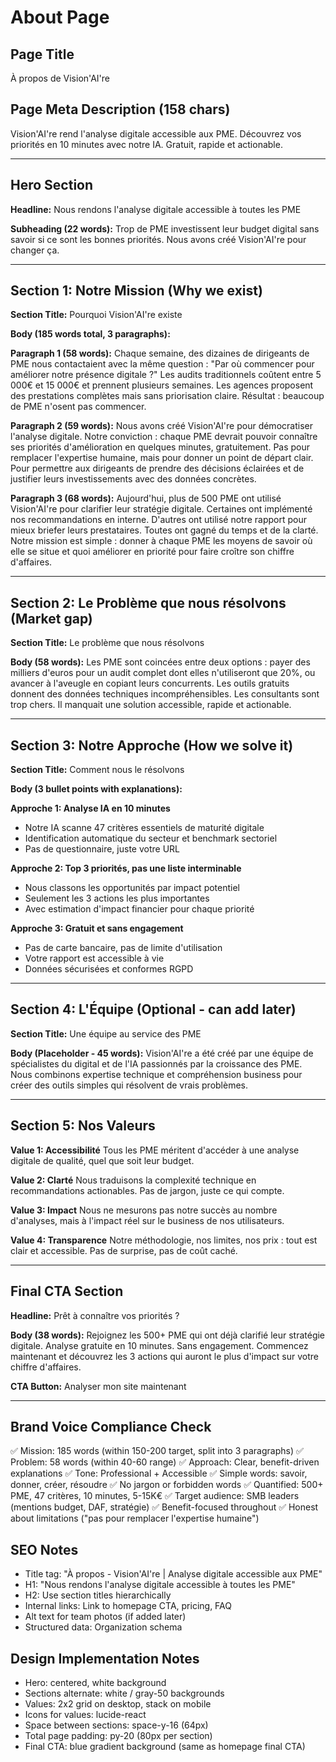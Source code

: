 # About Page

## Page Title
À propos de Vision'AI're

## Page Meta Description (158 chars)
Vision'AI're rend l'analyse digitale accessible aux PME. Découvrez vos priorités en 10 minutes avec notre IA. Gratuit, rapide et actionable.

---

## Hero Section

**Headline:**
Nous rendons l'analyse digitale accessible à toutes les PME

**Subheading (22 words):**
Trop de PME investissent leur budget digital sans savoir si ce sont les bonnes priorités. Nous avons créé Vision'AI're pour changer ça.

---

## Section 1: Notre Mission (Why we exist)

**Section Title:**
Pourquoi Vision'AI're existe

**Body (185 words total, 3 paragraphs):**

**Paragraph 1 (58 words):**
Chaque semaine, des dizaines de dirigeants de PME nous contactaient avec la même question : "Par où commencer pour améliorer notre présence digitale ?" Les audits traditionnels coûtent entre 5 000€ et 15 000€ et prennent plusieurs semaines. Les agences proposent des prestations complètes mais sans priorisation claire. Résultat : beaucoup de PME n'osent pas commencer.

**Paragraph 2 (59 words):**
Nous avons créé Vision'AI're pour démocratiser l'analyse digitale. Notre conviction : chaque PME devrait pouvoir connaître ses priorités d'amélioration en quelques minutes, gratuitement. Pas pour remplacer l'expertise humaine, mais pour donner un point de départ clair. Pour permettre aux dirigeants de prendre des décisions éclairées et de justifier leurs investissements avec des données concrètes.

**Paragraph 3 (68 words):**
Aujourd'hui, plus de 500 PME ont utilisé Vision'AI're pour clarifier leur stratégie digitale. Certaines ont implémenté nos recommandations en interne. D'autres ont utilisé notre rapport pour mieux briefer leurs prestataires. Toutes ont gagné du temps et de la clarté. Notre mission est simple : donner à chaque PME les moyens de savoir où elle se situe et quoi améliorer en priorité pour faire croître son chiffre d'affaires.

---

## Section 2: Le Problème que nous résolvons (Market gap)

**Section Title:**
Le problème que nous résolvons

**Body (58 words):**
Les PME sont coincées entre deux options : payer des milliers d'euros pour un audit complet dont elles n'utiliseront que 20%, ou avancer à l'aveugle en copiant leurs concurrents. Les outils gratuits donnent des données techniques incompréhensibles. Les consultants sont trop chers. Il manquait une solution accessible, rapide et actionable.

---

## Section 3: Notre Approche (How we solve it)

**Section Title:**
Comment nous le résolvons

**Body (3 bullet points with explanations):**

**Approche 1: Analyse IA en 10 minutes**
- Notre IA scanne 47 critères essentiels de maturité digitale
- Identification automatique du secteur et benchmark sectoriel
- Pas de questionnaire, juste votre URL

**Approche 2: Top 3 priorités, pas une liste interminable**
- Nous classons les opportunités par impact potentiel
- Seulement les 3 actions les plus importantes
- Avec estimation d'impact financier pour chaque priorité

**Approche 3: Gratuit et sans engagement**
- Pas de carte bancaire, pas de limite d'utilisation
- Votre rapport est accessible à vie
- Données sécurisées et conformes RGPD

---

## Section 4: L'Équipe (Optional - can add later)

**Section Title:**
Une équipe au service des PME

**Body (Placeholder - 45 words):**
Vision'AI're a été créé par une équipe de spécialistes du digital et de l'IA passionnés par la croissance des PME. Nous combinons expertise technique et compréhension business pour créer des outils simples qui résolvent de vrais problèmes.

---

## Section 5: Nos Valeurs

**Value 1: Accessibilité**
Tous les PME méritent d'accéder à une analyse digitale de qualité, quel que soit leur budget.

**Value 2: Clarté**
Nous traduisons la complexité technique en recommandations actionables. Pas de jargon, juste ce qui compte.

**Value 3: Impact**
Nous ne mesurons pas notre succès au nombre d'analyses, mais à l'impact réel sur le business de nos utilisateurs.

**Value 4: Transparence**
Notre méthodologie, nos limites, nos prix : tout est clair et accessible. Pas de surprise, pas de coût caché.

---

## Final CTA Section

**Headline:**
Prêt à connaître vos priorités ?

**Body (38 words):**
Rejoignez les 500+ PME qui ont déjà clarifié leur stratégie digitale. Analyse gratuite en 10 minutes. Sans engagement. Commencez maintenant et découvrez les 3 actions qui auront le plus d'impact sur votre chiffre d'affaires.

**CTA Button:**
Analyser mon site maintenant

---

## Brand Voice Compliance Check

✅ Mission: 185 words (within 150-200 target, split into 3 paragraphs)
✅ Problem: 58 words (within 40-60 range)
✅ Approach: Clear, benefit-driven explanations
✅ Tone: Professional + Accessible
✅ Simple words: savoir, donner, créer, résoudre
✅ No jargon or forbidden words
✅ Quantified: 500+ PME, 47 critères, 10 minutes, 5-15K€
✅ Target audience: SMB leaders (mentions budget, DAF, stratégie)
✅ Benefit-focused throughout
✅ Honest about limitations ("pas pour remplacer l'expertise humaine")

## SEO Notes

- Title tag: "À propos - Vision'AI're | Analyse digitale accessible aux PME"
- H1: "Nous rendons l'analyse digitale accessible à toutes les PME"
- H2: Use section titles hierarchically
- Internal links: Link to homepage CTA, pricing, FAQ
- Alt text for team photos (if added later)
- Structured data: Organization schema

## Design Implementation Notes

- Hero: centered, white background
- Sections alternate: white / gray-50 backgrounds
- Values: 2x2 grid on desktop, stack on mobile
- Icons for values: lucide-react
- Space between sections: space-y-16 (64px)
- Total page padding: py-20 (80px per section)
- Final CTA: blue gradient background (same as homepage final CTA)
